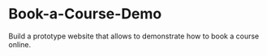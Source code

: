 # Book-a-Course-Demo
Build a prototype website that allows to demonstrate how to book a course online.
